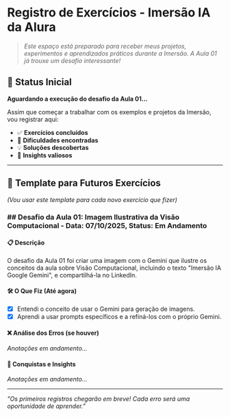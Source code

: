 # Registro de Exercícios - Imersão IA da Alura

> *Este espaço está preparado para receber meus projetos, experimentos e aprendizados práticos durante a Imersão. A Aula 01 já trouxe um desafio interessante!*

## 🚦 Status Inicial

**Aguardando a execução do desafio da Aula 01...**

Assim que começar a trabalhar com os exemplos e projetos da Imersão, vou registrar aqui:
- ✅ **Exercícios concluídos**
- 🤔 **Dificuldades encontradas**
- 💡 **Soluções descobertas**
- 🎯 **Insights valiosos**

---

## 📝 Template para Futuros Exercícios
*(Vou usar este template para cada novo exercício que fizer)*

### ## Desafio da Aula 01: Imagem Ilustrativa da Visão Computacional - Data: 07/10/2025, Status: Em Andamento

#### 📋 Descrição
O desafio da Aula 01 foi criar uma imagem com o Gemini que ilustre os conceitos da aula sobre Visão Computacional, incluindo o texto "Imersão IA Google Gemini", e compartilhá-la no LinkedIn.

#### 🛠️ O Que Fiz (Até agora)
- [x] Entendi o conceito de usar o Gemini para geração de imagens.
- [x] Aprendi a usar prompts específicos e a refiná-los com o próprio Gemini.

#### ❌ Análise dos Erros (se houver)
*Anotações em andamento...*

#### 🎉 Conquistas e Insights
*Anotações em andamento...*

---
*"Os primeiros registros chegarão em breve! Cada erro será uma oportunidade de aprender."*